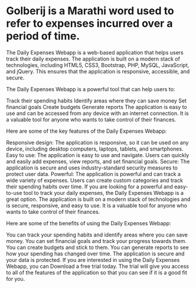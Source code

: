 # Golberij is a Marathi word used to refer to expenses incurred over a period of time.
The Daily Expenses Webapp is a web-based application that helps users track their daily expenses. The application is built on a modern stack of technologies, including HTML5, CSS3, Bootstrap, PHP, MySQL, JavaScript, and jQuery. This ensures that the application is responsive, accessible, and secure.

The Daily Expenses Webapp is a powerful tool that can help users to:

Track their spending habits
Identify areas where they can save money
Set financial goals
Create budgets
Generate reports
The application is easy to use and can be accessed from any device with an internet connection. It is a valuable tool for anyone who wants to take control of their finances.

Here are some of the key features of the Daily Expenses Webapp:

Responsive design: The application is responsive, so it can be used on any device, including desktop computers, laptops, tablets, and smartphones.
Easy to use: The application is easy to use and navigate. Users can quickly and easily add expenses, view reports, and set financial goals.
Secure: The application is secure and uses industry-standard security measures to protect user data.
Powerful: The application is powerful and can track a wide variety of expenses. Users can create custom categories and track their spending habits over time.
If you are looking for a powerful and easy-to-use tool to track your daily expenses, the Daily Expenses Webapp is a great option. The application is built on a modern stack of technologies and is secure, responsive, and easy to use. It is a valuable tool for anyone who wants to take control of their finances.

Here are some of the benefits of using the Daily Expenses Webapp:

You can track your spending habits and identify areas where you can save money.
You can set financial goals and track your progress towards them.
You can create budgets and stick to them.
You can generate reports to see how your spending has changed over time.
The application is secure and your data is protected.
If you are interested in using the Daily Expenses Webapp, you can Download  a free trial today. The trial will give you access to all of the features of the application so that you can see if it is a good fit for you.
